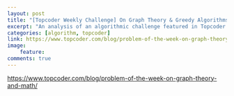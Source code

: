 ```yaml
---
layout: post
title: "[Topcoder Weekly Challenge] On Graph Theory & Greedy Algorithms!"
excerpt: "An analysis of an algorithmic challenge featured in Topcoder in the HumbleFool Cup."
categories: [algorithm, topcoder]
link: https://www.topcoder.com/blog/problem-of-the-week-on-graph-theory-and-math/
image:
    feature: 
comments: true
---
```


<span style="color: blue;"><a href="https://www.topcoder.com/blog/problem-of-the-week-on-graph-theory-and-math/" target="_blank">https://www.topcoder.com/blog/problem-of-the-week-on-graph-theory-and-math/</a></span>